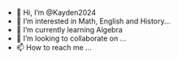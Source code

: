 - 👋 Hi, I’m @Kayden2024
- 👀 I’m interested in Math, English and History...  
- 🌱 I’m currently learning Algebra 
- 💞️ I’m looking to collaborate on ...
- 📫 How to reach me ...

<!---
Kayden2024/Kayden2024 is a ✨ special ✨ repository because its `README.md` (this file) appears on your GitHub profile.
You can click the Preview link to take a look at your changes.
--->
